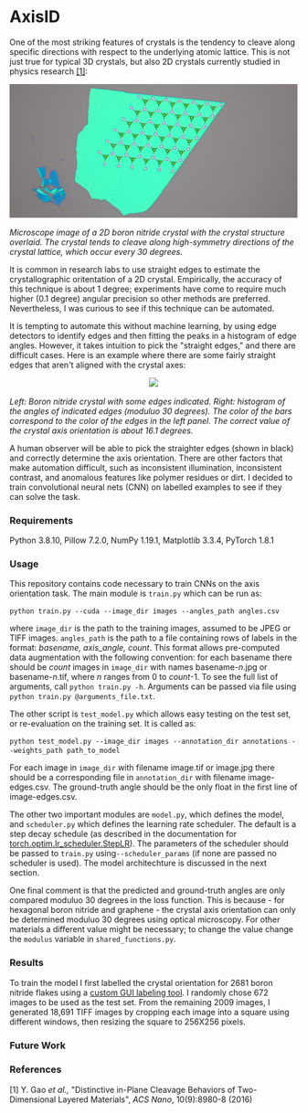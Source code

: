 # AxisID
One of the most striking features of crystals is the tendency to cleave along specific directions with respect to the underlying atomic lattice. This is not just true for typical 3D crystals, but also 2D crystals currently studied in physics research [[1]](#1):

<p align ="center">
<img src="figures/bn_with_lattice_crop.png" width=900>
</p>
  
*Microscope image of a 2D boron nitride crystal with the crystal structure overlaid. The crystal tends to cleave along high-symmetry directions of the crystal lattice, which occur every 30 degrees.*

It is common in research labs to use straight edges to estimate the crystallographic oritentation of a 2D crystal. Empirically, the accuracy of this technique is about 1 degree; experiments have come to require much higher (0.1 degree) angular precision so other methods are preferred. Nevertheless, I was curious to see if this technique can be automated. 

It is tempting to automate this without machine learning, by using edge detectors to identify edges and then fitting the peaks in a histogram of edge angles. However, it takes intuition to pick the "straight edges," and there are difficult cases. Here is an example where there are some fairly straight edges that aren't aligned with the crystal axes:

<p align ="center">
<img src="figures/hard_example.png" width=900>
</p>

*Left: Boron nitride crystal with some edges indicated. Right: histogram of the angles of indicated edges (moduluo 30 degrees). The color of the bars correspond to the color of the edges in the left panel. The correct value of the crystal axis orientation is about 16.1 degrees.*

A human observer will be able to pick the straighter edges (shown in black) and correctly determine the axis orientation. There are other factors that make automation difficult, such as inconsistent illumination, inconsistent contrast, and anomalous features like polymer residues or dirt. I decided to train convolutional neural nets (CNN) on labelled examples to see if they can solve the task. 

### Requirements
Python 3.8.10, Pillow 7.2.0, NumPy 1.19.1, Matplotlib 3.3.4, PyTorch 1.8.1

### Usage

This repository contains code necessary to train CNNs on the axis orientation task. The main module is ```train.py``` which can be run as:

```
python train.py --cuda --image_dir images --angles_path angles.csv
```

where `image_dir` is the path to the training images, assumed to be JPEG or TIFF images. `angles_path` is the path to a file containing rows of labels in the format: *basename, axis_angle, count*. This format allows pre-computed data augmentation with the following convention: for each basename there should be *count* images in `image_dir` with names basename-*n*.jpg or basename-*n*.tif, where *n* ranges from 0 to *count*-1. To see the full list of arguments, call `python train.py -h`. Arguments can be passed via file using `python train.py @arguments_file.txt`.

The other script is ```test_model.py``` which allows easy testing on the test set, or re-evaluation on the training set. It is called as:

```
python test_model.py --image_dir images --annotation_dir annotations --weights_path path_to_model
```

For each image in `image_dir` with filename image.tif or image.jpg there should be a corresponding file in `annotation_dir` with filename image-edges.csv. The ground-truth angle should be the only float in the first line of image-edges.csv. 

The other two important modules are `model.py`, which defines the model, and `scheduler.py` which defines the learning rate scheduler. The default is a step decay schedule (as described in the documentation for [torch.optim.lr_scheduler.StepLR](https://pytorch.org/docs/stable/generated/torch.optim.lr_scheduler.StepLR.html)). The parameters of the scheduler should be passed to `train.py` using`--scheduler_params` (if none are passed no scheduler is used). The model architechture is discussed in the next section.

One final comment is that the predicted and ground-truth angles are only compared moduluo 30 degrees in the loss function. This is because - for hexagonal boron nitride and graphene - the crystal axis orientation can only be determined moduluo 30 degrees using optical microscopy. For other materials a different value might be necessary; to change the value change the `modulus` variable in `shared_functions.py`.

### Results

To train the model I first labelled the crystal orientation for 2681 boron nitride flakes using a [custom GUI labeling tool](https://github.com/dmacneill/axis-annotation-tool). I randomly chose 672 images to be used as the test set. From the remaining 2009 images, I generated 18,691 TIFF images by cropping each image into a square using different windows, then resizing the square to 256X256 pixels.

### Future Work

### References

<a id="1">[1]</a> Y. Gao *et al.,* "Distinctive in-Plane Cleavage Behaviors of Two-Dimensional Layered Materials", *ACS Nano*, 10(9):8980-8 (2016)
